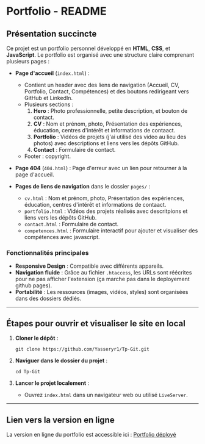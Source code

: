 # Portfolio - README

## Présentation succincte

Ce projet est un portfolio personnel développé en **HTML**, **CSS**, et **JavaScript**. 
Le portfolio est organisé avec une structure claire comprenant plusieurs pages :

- **Page d'accueil** (`index.html`) :
  - Contient un header avec des liens de navigation (Accueil, CV, Portfolio, Contact, Compétences) et des boutons redirigeant vers GitHub et LinkedIn.
  - Plusieurs sections :
    1. **Hero** : Photo professionnelle, petite description, et bouton de contact.
    2. **CV** : Nom et prénom, photo, Présentation des expériences, éducation, centres d'intérêt et informations de contaact.
    3. **Portfolio** : Vidéos de projets (j'ai utilisé des video au lieu des photos) avec descriptions et liens vers les dépôts GitHub.
    4. **Contact** : Formulaire de contact.
  - Footer : copyright.

- **Page 404** (`404.html`) : Page d'erreur avec un lien pour retourner à la page d'accueil.

- **Pages de liens de navigation** dans le dossier `pages/` :
  - `cv.html` : Nom et prénom, photo, Présentation des expériences, éducation, centres d'intérêt et informations de contaact.
  - `portfolio.html` : Vidéos des projets réalisés avec descritpions et liens vers les dépôts GitHub.
  - `contact.html` : Formulaire de contact.
  - `competences.html` : Formulaire interactif pour ajouter et visualiser des compétences avec javascript.

### Fonctionnalités principales
- **Responsive Design** : Compatible avec différents appareils.
- **Navigation fluide** : Grâce au fichier `.htaccess`, les URLs sont réécrites pour ne pas afficher l'extension (ça marche pas dans le deployement github pages).
- **Portabilité** : Les ressources (images, vidéos, styles) sont organisées dans des dossiers dédiés.

---

## Étapes pour ouvrir et visualiser le site en local

1. **Cloner le dépôt** :
   ```
   git clone https://github.com/Yasseryr1/Tp-Git.git
   ```

2. **Naviguer dans le dossier du projet** :
   ```
   cd Tp-Git
   ```

3. **Lancer le projet localement** :
   - Ouvrez `index.html` dans un navigateur web ou utilisé `LiveServer`.

---

## Lien vers la version en ligne

La version en ligne du portfolio est accessible ici : [Portfolio déployé](https://yasseryr1.github.io/Tp-Git/)

